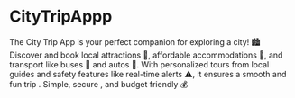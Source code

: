 # CityTripAppp
The City Trip App is your perfect companion for exploring a city! 🏙️ Discover and book local attractions 🏰, affordable accommodations 🏨, and transport like buses 🚌 and autos 🚖. With personalized tours from local guides and safety features like real-time alerts ⚠️, it ensures a smooth and fun trip . Simple, secure , and budget friendly 💰
      
